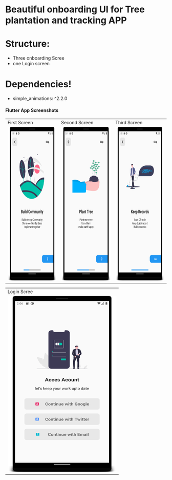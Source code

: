 
# Beautiful onboarding UI for Tree plantation and tracking APP

# Structure:

  - Three onboarding Scree
  - one Login screen

# Dependencies!

  - simple_animations: ^2.2.0

  #### Flutter App Screenshots

<table>
  <tr>
    <td>First Screen</td>
     <td>Second Screen</td>
     <td>Third Screen</td>
  </tr>
  <tr>
    <td><img src="/Screenshot/1.png" width=340 height=480></td>
    <td><img src="/Screenshot/2.png" width=340 height=480></td>
    <td><img src="/Screenshot/3.png" width=340 height=480></td>
  </tr>
 </table>
 <table>
  <tr>
    <td>Login Scree</td>

  </tr>
  <tr>
    <td><img src="/Screenshot/4.png" width=340 height=550></td>

  </tr>
 </table>

